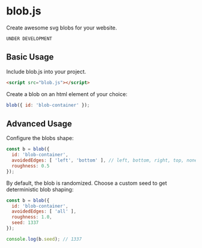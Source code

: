 # blob.js
Create awesome svg blobs for your website.

`UNDER DEVELOPMENT`

## Basic Usage

Include blob.js into your project.
```html
<script src="blob.js"></script>
```

Create a blob on an html element of your choice:
```javascript
blob({ id: 'blob-container' });
```

## Advanced Usage

Configure the blobs shape:
```javascript
const b = blob({ 
  id: 'blob-container',
  avoidedEdges: [ 'left', 'bottom' ], // left, bottom, right, top, none, all
  roughness: 0.5
});
```

By default, the blob is randomized. Choose a custom seed to get deterministic blob shaping:
```javascript
const b = blob({ 
  id: 'blob-container',
  avoidedEdges: [ 'all' ],
  roughness: 1.0,
  seed: 1337
});

console.log(b.seed); // 1337
```
